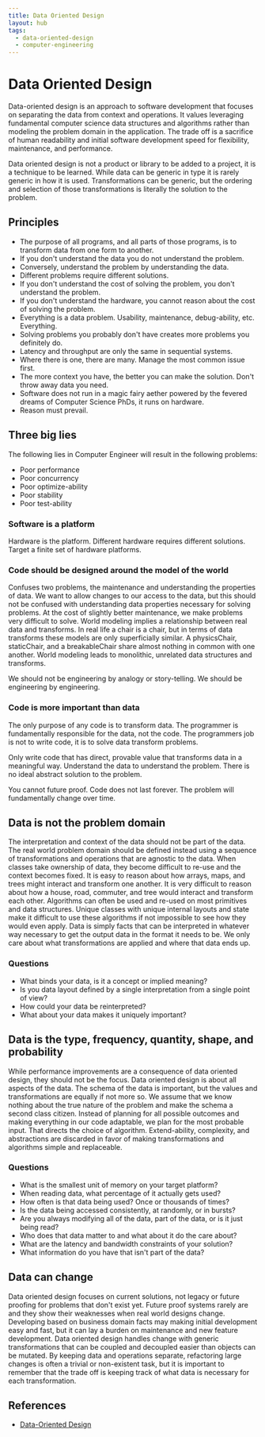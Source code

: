 ```yaml
---
title: Data Oriented Design
layout: hub
tags:
  - data-oriented-design
  - computer-engineering
---
```


# Data Oriented Design

Data-oriented design is an approach to software development that focuses on
separating the data from context and operations. It values leveraging
fundamental computer science data structures and algorithms rather than modeling
the problem domain in the application. The trade off is a sacrifice of human
readability and initial software development speed for flexibility, maintenance,
and performance.

Data oriented design is not a product or library to be added to a project, it is
a technique to be learned. While data can be generic in type it is rarely
generic in how it is used. Transformations can be generic, but the ordering and
selection of those transformations is literally the solution to the problem.

## Principles

- The purpose of all programs, and all parts of those programs, is to transform
  data from one form to another.
- If you don't understand the data you do not understand the problem.
- Conversely, understand the problem by understanding the data.
- Different problems require different solutions.
- If you don't understand the cost of solving the problem, you don't understand
  the problem.
- If you don't understand the hardware, you cannot reason about the cost of
  solving the problem.
- Everything is a data problem. Usability, maintenance, debug-ability, etc.
  Everything.
- Solving problems you probably don't have creates more problems you definitely
  do.
- Latency and throughput are only the same in sequential systems.
- Where there is one, there are many. Manage the most common issue first.
- The more context you have, the better you can make the solution. Don't throw
  away data you need.
- Software does not run in a magic fairy aether powered by the fevered dreams of
  Computer Science PhDs, it runs on hardware.
- Reason must prevail.

## Three big lies

The following lies in Computer Engineer will result in the following problems:

- Poor performance
- Poor concurrency
- Poor optimize-ability
- Poor stability
- Poor test-ability

### Software is a platform

Hardware is the platform. Different hardware requires different solutions.
Target a finite set of hardware platforms.

### Code should be designed around the model of the world

Confuses two problems, the maintenance and understanding the properties of data.
We want to allow changes to our access to the data, but this should not be
confused with understanding data properties necessary for solving problems. At
the cost of slightly better maintenance, we make problems very difficult to
solve. World modeling implies a relationship between real data and transforms.
In real life a chair is a chair, but in terms of data transforms these models
are only superficially similar. A physicsChair, staticChair, and a
breakableChair share almost nothing in common with one another. World modeling
leads to monolithic, unrelated data structures and transforms.

We should not be engineering by analogy or story-telling. We should be
engineering by engineering.

### Code is more important than data

The only purpose of any code is to transform data. The programmer is
fundamentally responsible for the data, not the code. The programmers job is not
to write code, it is to solve data transform problems.

Only write code that has direct, provable value that transforms data in
a meaningful way. Understand the data to understand the problem. There is no
ideal abstract solution to the problem.

You cannot future proof. Code does not last forever. The problem will
fundamentally change over time.

## Data is not the problem domain

The interpretation and context of the data should not be part of the data. The
real world problem domain should be defined instead using a sequence of
transformations and operations that are agnostic to the data. When classes take
ownership of data, they become difficult to re-use and the context becomes
fixed. It is easy to reason about how arrays, maps, and trees might interact and
transform one another. It is very difficult to reason about how a house, road,
commuter, and tree would interact and transform each other. Algorithms can often
be used and re-used on most primitives and data structures. Unique classes with
unique internal layouts and state make it difficult to use these algorithms if
not impossible to see how they would even apply. Data is simply facts that can
be interpreted in whatever way necessary to get the output data in the format it
needs to be. We only care about what transformations are applied and where that
data ends up.

### Questions

- What binds your data, is it a concept or implied meaning?
- Is you data layout defined by a single interpretation from a single point of
  view?
- How could your data be reinterpreted?
- What about your data makes it uniquely important?

## Data is the type, frequency, quantity, shape, and probability

While performance improvements are a consequence of data oriented design, they
should not be the focus. Data oriented design is about all aspects of the data.
The schema of the data is important, but the values and transformations are
equally if not more so. We assume that we know nothing about the true nature of
the problem and make the schema a second class citizen. Instead of planning for
all possible outcomes and making everything in our code adaptable, we plan for
the most probable input. That directs the choice of algorithm. Extend-ability,
complexity, and abstractions are discarded in favor of making transformations
and algorithms simple and replaceable.

### Questions

- What is the smallest unit of memory on your target platform?
- When reading data, what percentage of it actually gets used?
- How often is that data being used? Once or thousands of times?
- Is the data being accessed consistently, at randomly, or in bursts?
- Are you always modifying all of the data, part of the data, or is it just
  being read?
- Who does that data matter to and what about it do the care about?
- What are the latency and bandwidth constraints of your solution?
- What information do you have that isn't part of the data?

## Data can change

Data oriented design focuses on current solutions, not legacy or future proofing
for problems that don't exist yet. Future proof systems rarely are and they show
their weaknesses when real world designs change. Developing based on business
domain facts may making initial development easy and fast, but it can lay a
burden on maintenance and new feature development. Data oriented design handles
change with generic transformations that can be coupled and decoupled easier
than objects can be mutated. By keeping data and operations separate,
refactoring large changes is often a trivial or non-existent task, but it is
important to remember that the trade off is keeping track of what data is
necessary for each transformation.

## References

- [Data-Oriented Design](/reference/Data-Oriented-Design)
